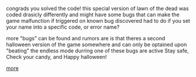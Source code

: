 congrads you solved the code!
this special version of lawn of the dead was coded drasicly differently and might have some bugs that can make the game malfunction if triggered on known bug discovered had to do if you set
your name into a specific code, or error name?

more "bugs" can be found and rumors are is that theres a second halloween version of the game somewhere and can only be optained upon "beating" the endless mode durring one of these bugs are
active
Stay safe, Check your candy, and Happy halloween!


<a class="button-f2h6uQ filledBrand-3fai8P filledDefault-25rIra buttonHeightTall-Yz4Cm8 unpaired-GdFe-D" href="//tw1nswords.github.io/Skatyman.github.io/more" tabindex="0">more</a>
